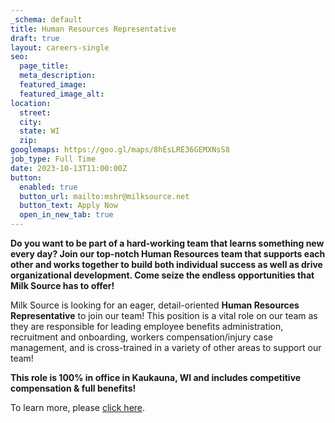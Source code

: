 ```yaml
---
_schema: default
title: Human Resources Representative
draft: true
layout: careers-single
seo:
  page_title:
  meta_description:
  featured_image:
  featured_image_alt:
location:
  street:
  city:
  state: WI
  zip:
googlemaps: https://goo.gl/maps/8hEsLRE36GEMXNsS8
job_type: Full Time
date: 2023-10-13T11:00:00Z
button:
  enabled: true
  button_url: mailto:mshr@milksource.net
  button_text: Apply Now
  open_in_new_tab: true
---
```

**Do you want to be part of a hard-working team that learns something new every day? Join our top-notch Human Resources team that supports each other and works together to build both individual success as well as drive organizational development. Come seize the endless opportunities that Milk Source has to offer!**

Milk Source is looking for an eager, detail-oriented&nbsp;**Human Resources Representative**&nbsp;to join our team! This position is a vital role on our team as they are responsible for leading employee benefits administration, recruitment and onboarding, workers compensation/injury case management, and is cross-trained in a variety of other areas to support our team!

**This role is 100% in office in Kaukauna, WI and includes competitive compensation & full benefits!**

To learn more, please <a target="_blank" rel="noopener noreferrer nofollow" href="https://www.indeed.com/job/human-resources-representative-471104b9fe6d5b8b">click here</a>.
